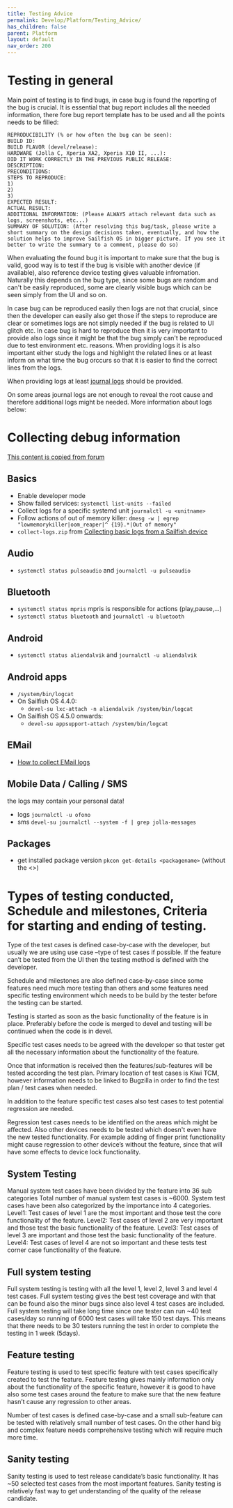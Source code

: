 ```yaml
---
title: Testing Advice
permalink: Develop/Platform/Testing_Advice/
has_children: false
parent: Platform
layout: default
nav_order: 200
---
```


# Testing in general

Main point of testing is to find bugs, in case bug is found the reporting of the bug is crucial. It is essential that bug report includes all the needed information, there fore bug report template has to be used and all the points needs to be filled:
```
REPRODUCIBILITY (% or how often the bug can be seen):
BUILD ID:
BUILD FLAVOR (devel/release):
HARDWARE (Jolla C, Xperia XA2, Xperia X10 II, ...):
DID IT WORK CORRECTLY IN THE PREVIOUS PUBLIC RELEASE:
DESCRIPTION:
PRECONDITIONS:
STEPS TO REPRODUCE:
1)
2) 
3) 
EXPECTED RESULT:
ACTUAL RESULT:
ADDITIONAL INFORMATION: (Please ALWAYS attach relevant data such as logs, screenshots, etc...)
SUMMARY OF SOLUTION: (After resolving this bug/task, please write a short summary on the design decisions taken, eventually, and how the solution helps to improve Sailfish OS in bigger picture. If you see it better to write the summary to a comment, please do so)
```

When evaluating the found bug it is important to make sure that the bug is valid, good way is to test if the bug is visible with another device (if available), also reference device testing gives valuable infromation. Naturally this depends on the bug type, since some bugs are random and can't be easily reproduced, some are clearly visible bugs which can be seen simply from the UI and so on.

In case bug can be reproduced easily then logs are not that crucial, since then the developer can easily also get those if the steps to reproduce are clear or sometimes logs are not simply needed if the bug is related to UI glitch etc. In case bug is hard to reproduce then it is very important to provide also logs since it might be that the bug simply can't be reproduced due to test environment etc. reasons. When providing logs it is also important either study the logs and highlight the related lines or at least inform on what time the bug orccurs so that it is easier to find the correct lines from the logs.

When providing logs at least [journal logs](https://jolla.zendesk.com/hc/en-us/articles/202886373) should be provided.

On some areas journal logs are not enough to reveal the root cause and therefore additional logs might be needed.
More information about logs below:

# Collecting debug information
[This content is copied from forum](https://forum.sailfishos.org/t/wiki-collecting-debug-information/12751)

## Basics

* Enable developer mode
* Show failed services: `systemctl list-units --failed`
* Collect logs for a specific systemd unit `journalctl -u <unitname>`
* Follow actions of out of memory killer: `dmesg -w | egrep "lowmemorykiller|oom_reaper|^ {19}.*|Out of memory"`
* `collect-logs.zip` from [Collecting basic logs from a Sailfish device](https://jolla.zendesk.com/hc/en-us/articles/360013910599-Collecting-basic-logs-from-a-Sailfish-device) 

## Audio
* `systemctl status pulseaudio` and `journalctl -u pulseaudio`

## Bluetooth
* `systemctl status mpris` mpris is responsible for actions (play,pause,…)
* `systemctl status bluetooth` and `journalctl -u bluetooth`

## Android
* `systemctl status aliendalvik` and `journalctl -u aliendalvik`

## Android apps
* `/system/bin/logcat`
* On Sailfish OS 4.4.0:
    * `devel-su lxc-attach -n aliendalvik /system/bin/logcat`
* On Sailfish OS 4.5.0 onwards:
    * `devel-su appsupport-attach /system/bin/logcat`

## EMail
* [How to collect EMail logs](https://jolla.zendesk.com/hc/en-us/articles/201975906-How-to-collect-Email-logs-General-email-IMAP-POP-)

## Mobile Data / Calling / SMS
the logs may contain your personal data!
* logs `journalctl -u ofono`
* sms `devel-su journalctl --system -f | grep jolla-messages`

## Packages
* get installed package version `pkcon get-details <packagename>` (without the <>)


# Types of testing conducted, Schedule and milestones, Criteria for starting and ending of testing.

Type of the test cases is defined case-by-case with the developer, but usually we are using use case –type of test cases if possible. If the feature can’t be tested from the UI then the testing method is defined with the developer.

Schedule and milestones are also defined case-by-case since some features need much more testing than others and some features need specific testing environment which needs to be build by the tester before the testing can be started.

Testing is started as soon as the basic functionality of the feature is in place. Preferably before the code is merged to devel and testing will be continued when the code is in devel. 

Specific test cases needs to be agreed with the developer so that tester get all the necessary information about the functionality of the feature.

Once that information is received then the features/sub-features will be tested according the test plan. Primary location of test cases is Kiwi TCM, however information needs to be linked to Bugzilla in order to find the test plan / test cases when needed.

In addition to the feature specific test cases also test cases to test potential regression are needed.

Regression test cases needs to be identified on the areas which might be affected. Also other devices needs to be tested which doesn't even have the new tested functionality. For example adding of finger print functionality might cause regression to other device’s without the feature, since that will have some effects to device lock functionality.


## System Testing

Manual system test cases have been divided by the feature into 36 sub categories
Total number of manual system test cases is ~6000.
System test cases have been also categorized by the importance into 4 categories.
Level1: Test cases of level 1 are the most important and those test the core functionality of the feature.
Level2: Test cases of level 2 are very important and those test the basic functionality of the feature.
Level3: Test cases of level 3 are important and those test the basic functionality of the feature.
Level4: Test cases of level 4 are not so important and these tests test corner case functionality of the feature.


## Full system testing

Full system testing is testing with all the level 1, level 2, level 3 and level 4 test cases.
Full system testing gives the best test coverage and with that can be found also the minor bugs since also level 4 test cases are included.
Full system testing will take long time since one tester can run ~40 test cases/day so running of 6000 test cases will take 150 test days. This means that there needs to be 30 testers running the test in order to complete the testing in 1 week (5days).


## Feature testing

Feature testing is used to test specific feature with test cases specifically created to test the feature. Feature testing gives mainly information only about the functionality of the specific feature, however it is good to have also some test cases around the feature to make sure that the new feature hasn’t cause any regression to other areas. 

Number of test cases is defined case-by-case and a small sub-feature can be tested with relatively small number of test cases. On the other hand big and complex feature needs comprehensive testing which will require much more time.


## Sanity testing

Sanity testing is used to test release candidate’s basic functionality. It has ~50 selected test cases from the most important features.
Sanity testing is relatively fast way to get understanding of the quality of the release candidate.





